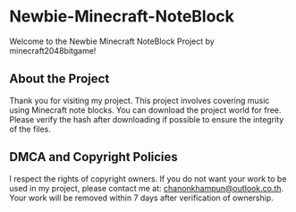 # Newbie-Minecraft-NoteBlock

Welcome to the Newbie Minecraft NoteBlock Project by minecraft2048bitgame!

## About the Project

Thank you for visiting my project. This project involves covering music using Minecraft note blocks. You can download the project world for free. Please verify the hash after downloading if possible to ensure the integrity of the files.

## DMCA and Copyright Policies

I respect the rights of copyright owners. If you do not want your work to be used in my project, please contact me at: [chanonkhampun@outlook.co.th](mailto:chanonkhampun@outlook.co.th).
Your work will be removed within 7 days after verification of ownership.
